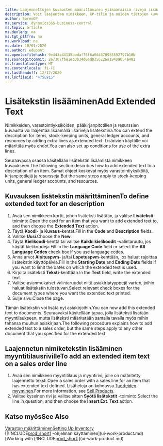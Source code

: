```yaml
---
title: Laajennettujen kuvausten määrittäminen ylimääräisiä rivejä lisäämällä
description: Voit laajentaa nimikkeen, KP-tilin ja muiden tietojen kuvauksena käytettävää vakiotekstiä lisäämällä ylimääräisiä rivejä.
author: SorenGP
ms.service: dynamics365-business-central
ms.topic: article
ms.devlang: na
ms.tgt_pltfrm: na
ms.workload: na
ms.date: 10/01/2020
ms.author: edupont
ms.openlocfilehash: 9e443a44135bbdaf75f6a064370983592797b10b
ms.sourcegitcommit: 2e7307fbe1eb3b34d0ad9356226a19409054a402
ms.translationtype: HT
ms.contentlocale: fi-FI
ms.lasthandoff: 12/17/2020
ms.locfileid: "4756915"
---
```

# <a name="add-extended-text"></a><span data-ttu-id="267f3-103">Lisätekstin lisääminen</span><span class="sxs-lookup"><span data-stu-id="267f3-103">Add Extended Text</span></span>

<span data-ttu-id="267f3-104">Nimikkeiden, varastointiyksiköiden, pääkirjanpitotilien ja resurssien kuvausta voi laajentaa lisäämällä lisärivejä lisätekstinä.</span><span class="sxs-lookup"><span data-stu-id="267f3-104">You can extend the description for items, stock-keeping units, general ledger accounts, and resources by adding extra lines as extended text.</span></span> <span data-ttu-id="267f3-105">Lisärivien käytölle voi määrittää myös ehdot.</span><span class="sxs-lookup"><span data-stu-id="267f3-105">You can also set up conditions for use of the extra lines.</span></span>  

<span data-ttu-id="267f3-106">Seuraavassa osassa käsitellään lisätekstin lisäämistä nimikkeen kuvaukseen.</span><span class="sxs-lookup"><span data-stu-id="267f3-106">The following section describes how to add extended text to a description of an item.</span></span> <span data-ttu-id="267f3-107">Samat ohjeet koskevat myös varastointiyksiköitä, kirjanpitotilejä ja resursseja.</span><span class="sxs-lookup"><span data-stu-id="267f3-107">But the same steps apply to stock-keeping units, general ledger accounts, and resources.</span></span>  

## <a name="to-define-extended-text-for-an-description"></a><span data-ttu-id="267f3-108">Kuvauksen lisätekstin määrittäminen</span><span class="sxs-lookup"><span data-stu-id="267f3-108">To define extended text for an description</span></span>

1. <span data-ttu-id="267f3-109">Avaa sen nimikkeen kortti, johon lisäteksti lisätään, ja valitse **Lisäteksti**-toiminto.</span><span class="sxs-lookup"><span data-stu-id="267f3-109">Open the card for an item that you want to add extended text to, and then choose the **Extended Text** action.</span></span>
2. <span data-ttu-id="267f3-110">Täytä **Koodi**- ja **Kuvaus**-kentät.</span><span class="sxs-lookup"><span data-stu-id="267f3-110">Fill in the **Code** and **Description** fields.</span></span>
3. <span data-ttu-id="267f3-111">Valitse **Uusi**.</span><span class="sxs-lookup"><span data-stu-id="267f3-111">Choose the **New**.</span></span>
4. <span data-ttu-id="267f3-112">Täytä **Kielikoodi**-kenttä tai valitse **Kaikki kielikoodit** -valintaruutu, jos käytät kielikoodeja.</span><span class="sxs-lookup"><span data-stu-id="267f3-112">Fill in the **Language Code** field or select the **All Language Codes** check box if you use language codes.</span></span>
5. <span data-ttu-id="267f3-113">Anna arvot **Aloituspvm**- ja/tai **Lopetuspvm**-kenttään, jos haluat rajoittaa lisätekstin käyttöpäiviä.</span><span class="sxs-lookup"><span data-stu-id="267f3-113">Fill in the **Starting Date** and **Ending Date** fields if you want to limit the dates on which the extended text is used.</span></span>
6. <span data-ttu-id="267f3-114">Kirjoita lisäteksti **Teksti**-kenttään.</span><span class="sxs-lookup"><span data-stu-id="267f3-114">In the **Text** field, write the extended text.</span></span>
7. <span data-ttu-id="267f3-115">Valitse asianmukaiset valintaruudut niitä asiakirjatyyppejä varten, joihin haluat lisätekstin tulostuvan.</span><span class="sxs-lookup"><span data-stu-id="267f3-115">Select relevant check boxes for the document types where you want the extended text printed.</span></span>
8. <span data-ttu-id="267f3-116">Sulje sivu.</span><span class="sxs-lookup"><span data-stu-id="267f3-116">Close the page.</span></span>

<span data-ttu-id="267f3-117">Tämän lisätekstin voi lisätä nyt asiakirjoihin.</span><span class="sxs-lookup"><span data-stu-id="267f3-117">You can now add this extended text to documents.</span></span> <span data-ttu-id="267f3-118">Seuraavaksi käsitellään tapaa, jolla lisäteksti lisätään myyntilaukseen, mutta lisäteksti määritetään samalla tavalla myös mihin tahansa muuhun asiakirjaan.</span><span class="sxs-lookup"><span data-stu-id="267f3-118">The following procedure explains how to add extended text to a sales order, but the same steps apply to any other document that you specified for the extended text.</span></span>  

## <a name="to-add-an-extended-item-text-on-a-sales-order-line"></a><span data-ttu-id="267f3-119">Laajennetun nimiketekstin lisääminen myyntitilausriville</span><span class="sxs-lookup"><span data-stu-id="267f3-119">To add an extended item text on a sales order line</span></span>

1. <span data-ttu-id="267f3-120">Avaa sen nimikkeen myyntitilaus ja myyntirivi, jolle on määritetty laajennettu teksti.</span><span class="sxs-lookup"><span data-stu-id="267f3-120">Open a sales order with a sales line for an item that has extended text defined.</span></span> <span data-ttu-id="267f3-121">Lisätietoja on kohdassa [Tuotteiden myyminen](sales-how-sell-products.md).</span><span class="sxs-lookup"><span data-stu-id="267f3-121">For more information, see [Sell Products](sales-how-sell-products.md).</span></span>
2. <span data-ttu-id="267f3-122">Valitse kyseinen rivi ja valitse sitten **Syötä lisätekstit** -toiminto.</span><span class="sxs-lookup"><span data-stu-id="267f3-122">Select the line in question, and then choose the **Insert Ext. Text** action.</span></span>

## <a name="see-also"></a><span data-ttu-id="267f3-123">Katso myös</span><span class="sxs-lookup"><span data-stu-id="267f3-123">See Also</span></span>

[<span data-ttu-id="267f3-124">Varaston määrittäminen</span><span class="sxs-lookup"><span data-stu-id="267f3-124">Setting Up Inventory</span></span>](inventory-setup-inventory.md)  
<span data-ttu-id="267f3-125">[[!INCLUDE[prod_short](includes/prod_short.md)] -ohjelman käyttäminen](ui-work-product.md)</span><span class="sxs-lookup"><span data-stu-id="267f3-125">[Working with [!INCLUDE[prod_short](includes/prod_short.md)]](ui-work-product.md)</span></span>
